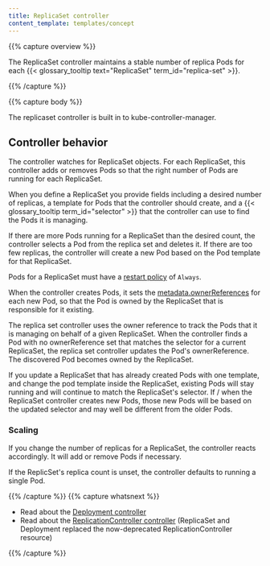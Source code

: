 ```yaml
---
title: ReplicaSet controller
content_template: templates/concept
---
```


{{% capture overview %}}

The ReplicaSet controller maintains a stable number of replica Pods for
each {{< glossary_tooltip text="ReplicaSet" term_id="replica-set" >}}.

{{% /capture %}}

{{% capture body %}}

The replicaset controller is built in to kube-controller-manager.

## Controller behavior

The controller watches for ReplicaSet objects. For each ReplicaSet, this
controller adds or removes Pods so that the right number of Pods are running
for each ReplicaSet.

When you define a ReplicaSet you provide fields including a desired number of
replicas, a template for Pods that the controller should create, and a
{{< glossary_tooltip term_id="selector" >}} that the controller can use to find
the Pods it is managing.

If there are more Pods running for a ReplicaSet than the desired count, the
controller selects a Pod from the replica set and deletes it. If there are too
few replicas, the controller will create a new Pod based on the Pod template
for that ReplicaSet.

Pods for a ReplicaSet must have a
[restart policy](/docs/concepts/workloads/pods/pod-lifecycle/#restart-policy)
of `Always`.

When the controller creates Pods, it sets the [metadata.ownerReferences](/docs/reference/controllers/garbage-collector/#owners-and-dependents) for each new Pod, so that the Pod is owned
by the ReplicaSet that is responsible for it existing.

The replica set controller uses the owner reference to track the Pods that it
is managing on behalf of a given ReplicaSet. When the controller finds a Pod
with no ownerReference set that matches the selector for a current ReplicaSet,
the replica set controller updates the Pod's ownerReference. The discovered
Pod becomes owned by the ReplicaSet.

If you update a ReplicaSet that has already created Pods with one template,
and change the pod template inside the ReplicaSet, existing Pods will stay
running and will continue to match the ReplicaSet's selector. If / when the
ReplicaSet controller creates new Pods, those new Pods will be based on the
updated selector and may well be different from the older Pods.

### Scaling

If you change the number of replicas for a ReplicaSet, the controller reacts
accordingly. It will add or remove Pods if necessary.

If the ReplicSet's replica count is unset, the controller defaults to running
a single Pod.

{{% /capture %}}
{{% capture whatsnext %}}

* Read about the [Deployment controller](/docs/reference/controllers/deployment/)
* Read about the [ReplicationController controller](/docs/reference/controllers/replicationcontroller/)
  (ReplicaSet and Deployment replaced the now-deprecated ReplicationController resource)

{{% /capture %}}
